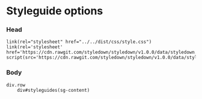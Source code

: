 # Styleguide options

### Head

	link(rel="stylesheet" href="../../dist/css/style.css")
	link(rel='stylesheet' href='https://cdn.rawgit.com/styledown/styledown/v1.0.0/data/styledown.css')
	script(src='https://cdn.rawgit.com/styledown/styledown/v1.0.0/data/styledown.js')

### Body

	div.row
		div#styleguides(sg-content)